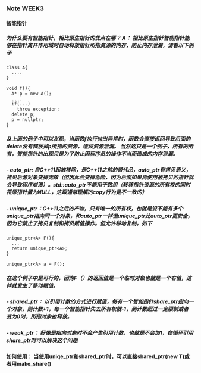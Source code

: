 ### Note WEEK3

#### 智能指针

##### 为什么要有智能指针，相比原生指针的优点在哪？   A： 相比原生指针智能指针能够在指针离开作用域时自动释放指针所指资源的内存，防止内存泄漏，请看以下例子 

```
class A{
  ....
}

void f(){
  A* p = new A();
  ....
  if(...)
    throw exception;
  delete p;
  p = nullptr;
}

```

##### 从上面的例子中可以发现，当函数f执行抛出异常时，函数会直接返回导致后面的delete没有释放掉p所指的资源，造成资源泄漏。 当然这只是一个例子，所有的所有，智能指针的出现只是为了防止因程序员的操作不当而造成的内存泄漏。


##### - auto_ptr: 自C++11起被移除，是C++11之前的替代品，auto_ptr有拷贝语义，拷贝后源对象变得无效（但因此会变得危险，因为后面如果再使用被拷贝的指针就会导致程序崩溃）。std::auto_ptr不能用于数组（转移指针资源的所有权的同时将原指针置为NULL，这跟通常理解的copy行为是不一致的）

##### - unique_ptr：C++11之后的产物，只有唯一的所有权，也就是说不能有多个unique_ptr指向同一个对象，和auto_ptr一样但unique_ptr比auto_ptr更安全，因为它禁止了拷贝复制和拷贝赋值操作。但允许移动复制，如下

```
unique_ptr<A> F(){
  ...
  return unique_ptr<A>;
}

unique_ptr<A> a = F();
```
##### 在这个例子中是可行的，因为F（）的返回值是一个临时对象也就是一个右值，这样就发生了移动赋值。


##### - shared_ptr： 以引用计数的方式进行赋值，每有一个智能指针share_ptr指向一个对象，则计数+1，每一个智能指针失去所有权就-1，到计数超过一定限制或者变为0时，所指对象被释放。

##### - weak_ptr： 好像是指向对象时不会产生引用计数，也就是不会加1，在循环引用share_ptr时可以解决这个问题


#### 如何使用： 当使用uniqe_ptr和shared_ptr时，可以直接shared_ptr<T>(new T)或者用make_share<T>()
